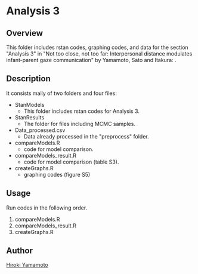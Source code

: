 Analysis 3
====

## Overview
This folder includes rstan codes, graphing codes, and data for the section "Analysis 3" in "Not too close, not too far: Interpersonal distance modulates infant-parent gaze communication" by Yamamoto, Sato and Itakura: .

## Description
It consists maily of two folders and four files:
- StanModels
  - This folder includes rstan codes for Analysis 3.
- StanResults
  - The folder for files including MCMC samples.
- Data_processed.csv
  - Data already processed in the "preprocess" folder.
- compareModels.R
  - code for model comparison.
- compareModels_result.R
  - code for model comparison (table S3).
- createGraphs.R
  - graphing codes (figure S5)

## Usage
Run codes in the following order.
1. compareModels.R
3. compareModels_result.R
3. createGraphs.R

## Author
[Hiroki Yamamoto](https://github.com/dororo1225)

